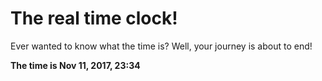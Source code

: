 # The real time clock!

Ever wanted to know what the time is? Well, your journey is about to end!

**The time is Nov 11, 2017, 23:34**